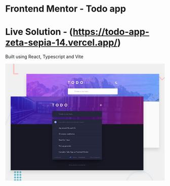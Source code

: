 # Frontend Mentor - Todo app
# Live Solution - (https://todo-app-zeta-sepia-14.vercel.app/)

Built using React, Typescript and Vite

![Design preview for the Todo app coding challenge](./design/desktop-preview.jpg)
